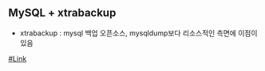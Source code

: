 ## MySQL + xtrabackup
- xtrabackup : mysql 백업 오픈소스, mysqldump보다 리소스적인 측면에 이점이 있음

[#Link](https://kubernetes.io/docs/tasks/run-application/run-replicated-stateful-application/#deploy-mysql)
